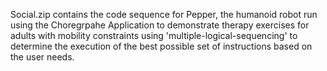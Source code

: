 Social.zip contains the code sequence for Pepper, the humanoid robot run using the Choregrpahe Application to demonstrate therapy exercises for adults with mobility constraints using 'multiple-logical-sequencing' to determine the execution of the best possible set of instructions based on the user needs.

